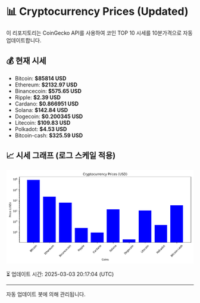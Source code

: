 
# 📊 Cryptocurrency Prices (Updated)

이 리포지토리는 CoinGecko API를 사용하여 코인 TOP 10 시세를 10분가격으로 자동 업데이트합니다.

## 💰 현재 시세
- Bitcoin: **$85814 USD**
- Ethereum: **$2132.97 USD**
- Binancecoin: **$575.65 USD**
- Ripple: **$2.39 USD**
- Cardano: **$0.866951 USD**
- Solana: **$142.84 USD**
- Dogecoin: **$0.200345 USD**
- Litecoin: **$109.83 USD**
- Polkadot: **$4.53 USD**
- Bitcoin-cash: **$325.59 USD**

## 📈 시세 그래프 (로그 스케일 적용)
![Crypto Prices](crypto_prices.png)

⏳ 업데이트 시간: 2025-03-03 20:17:04 (UTC)

---
자동 업데이트 봇에 의해 관리됩니다.
